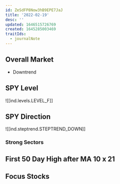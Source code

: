 ```yaml
---
id: ZeSdFP8Now3hB9EPE7JaJ
title: '2022-02-19'
desc: ''
updated: 1646515726769
created: 1645285003469
traitIds:
  - journalNote
---
```

## Overall Market

* Downtrend

## SPY Level

![[ind.levels.LEVEL_F]]

## SPY Direction

![[ind.steptrend.STEPTREND_DOWN]]

### Strong Sectors

## First 50 Day High after MA 10 x 21

## Focus Stocks
